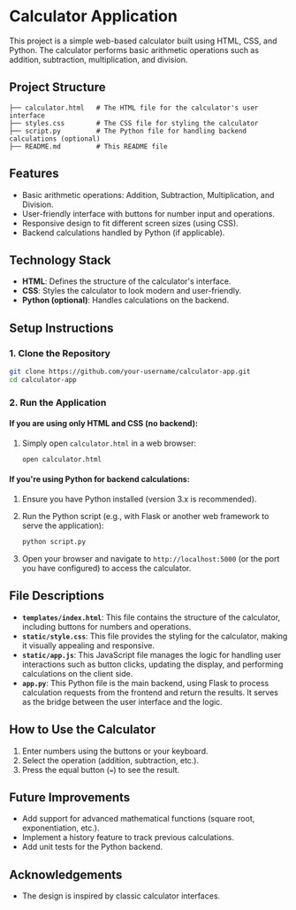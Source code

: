 
# Calculator Application

This project is a simple web-based calculator built using HTML, CSS, and Python. The calculator performs basic arithmetic operations such as addition, subtraction, multiplication, and division.

## Project Structure

```
├── calculator.html   # The HTML file for the calculator's user interface
├── styles.css        # The CSS file for styling the calculator
├── script.py         # The Python file for handling backend calculations (optional)
├── README.md         # This README file
```

## Features

- Basic arithmetic operations: Addition, Subtraction, Multiplication, and Division.
- User-friendly interface with buttons for number input and operations.
- Responsive design to fit different screen sizes (using CSS).
- Backend calculations handled by Python (if applicable).
  
## Technology Stack

- **HTML**: Defines the structure of the calculator's interface.
- **CSS**: Styles the calculator to look modern and user-friendly.
- **Python (optional)**: Handles calculations on the backend.

## Setup Instructions

### 1. Clone the Repository

```bash
git clone https://github.com/your-username/calculator-app.git
cd calculator-app
```

### 2. Run the Application

#### If you are using only HTML and CSS (no backend):

1. Simply open `calculator.html` in a web browser:

   ```bash
   open calculator.html
   ```

#### If you're using Python for backend calculations:

1. Ensure you have Python installed (version 3.x is recommended).
   
2. Run the Python script (e.g., with Flask or another web framework to serve the application):

   ```bash
   python script.py
   ```

3. Open your browser and navigate to `http://localhost:5000` (or the port you have configured) to access the calculator.

## File Descriptions

- **`templates/index.html`**: This file contains the structure of the calculator, including buttons for numbers and operations.
- **`static/style.css`**: This file provides the styling for the calculator, making it visually appealing and responsive.
- **`static/app.js`**: This JavaScript file manages the logic for handling user interactions such as button clicks, updating the display, and performing calculations on the client side.
- **`app.py`**: This Python file is the main backend, using Flask to process calculation requests from the frontend and return the results. It serves as the bridge between the user interface and the logic.
  
## How to Use the Calculator

1. Enter numbers using the buttons or your keyboard.
2. Select the operation (addition, subtraction, etc.).
3. Press the equal button (`=`) to see the result.

## Future Improvements

- Add support for advanced mathematical functions (square root, exponentiation, etc.).
- Implement a history feature to track previous calculations.
- Add unit tests for the Python backend.

## Acknowledgements

- The design is inspired by classic calculator interfaces.
